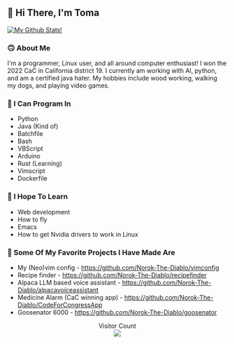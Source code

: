 ## 👋 Hi There, I'm Toma
[![My Github Stats!](https://github-readme-stats.vercel.app/api?username=Norok-The-Diablo)](https://github.com/anuraghazra/github-readme-stats)
### 🙃 About Me

I'm a programmer, Linux user, and all around computer enthusiast! I won the 2022 CaC in California district 19. I currently am working with AI, python, and am a certified java hater. My hobbies include wood working, walking my dogs, and playing video games.

### 💾 I Can Program In

* Python
* Java (Kind of)
* Batchfile
* Bash
* VBScript
* Arduino
* Rust (Learning)
* Vimscript
* Dockerfile

### 📒 I Hope To Learn

* Web development
* How to fly
* Emacs
* How to get Nvidia drivers to work in Linux

### 🌟 Some Of My Favorite Projects I Have Made Are

* My (Neo)vim config - <https://github.com/Norok-The-Diablo/vimconfig>
* Recipe finder - <https://github.com/Norok-The-Diablo/recipefinder>
* Alpaca LLM based voice assistant - <https://github.com/Norok-The-Diablo/alpacavoiceassistant>
* Medicine Alarm (CaC winning app) - <https://github.com/Norok-The-Diablo/CodeForCongressApp>
* Goosenator 6000 - <https://github.com/Norok-The-Diablo/goosenator>

<p align="center"> 
  Visitor Count<br>
  <img src="https://profile-counter.glitch.me/Norok-The-Diablo/count.svg" />
</p>
